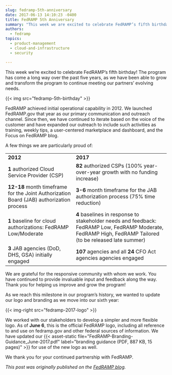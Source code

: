 ```yaml
---
slug: fedramp-5th-anniversary
date: 2017-06-13 14:10:23 -0400
title: FedRAMP 5th Anniversary
summary: "This week we are excited to celebrate FedRAMP’s fifth birthday! The program has come a long way over the past five years, as we have been able to grow and transform the program to continue to meet the evolving needs of our partners ."
authors:
  - fedramp
topics:
  - product-management
  - cloud-and-infrastructure
  - security

---
```


This week we’re excited to celebrate FedRAMP’s fifth birthday! The program has come a long way over the past five years, as we have been able to grow and transform the program to continue meeting our partners’ evolving needs.

{{< img src="fedramp-5th-birthday" >}}

FedRAMP achieved initial operational capability in 2012. We launched FedRAMP.gov that year as our primary communication and outreach channel. Since then, we have continued to iterate based on the voice of the customer and have expanded our outreach to include such activities as training, weekly tips, a user-centered marketplace and dashboard, and the Focus on FedRAMP blog.

A few things we are particularly proud of:

<table>
  <tr>
    <td><b>2012</b></td>
    <td><b>2017</b></td>
  </tr>
  <tr>
    <td><b>1</b> authorized Cloud Service Provider (CSP)</td>
    <td><b>82</b> authorized CSPs (100% year-over-year growth with no funding increase)</td>
  </tr>
  <tr>
    <td><b>12-18</b> month timeframe for the Joint Authorization Board (JAB) authorization process</td>
    <td><b>3-6</b> month timeframe for the JAB authorization process (75% time reduction)</td>
  </tr>
  <tr>
    <td><b>1</b> baseline for cloud authorizations: FedRAMP Low/Moderate</td>
    <td><b>4</b> baselines in response to stakeholder needs and feedback: FedRAMP Low, FedRAMP Moderate, FedRAMP High, FedRAMP Tailored (to be released late summer)</td>
  </tr>
  <tr>
    <td><b>3</b> JAB agencies (DoD, DHS, GSA) initially engaged</td>
    <td><b>107</b> agencies and all <b>24</b> CFO Act agencies agencies engaged</td>
  </tr>
</table>

We are grateful for the responsive community with whom we work. You have continued to provide invaluable input and feedback along the way. Thank you for helping us improve and grow the program!

As we reach this milestone in our program’s history, we wanted to update our logo and branding as we move into our sixth year:

{{< img-right src="fedramp-2017-logo" >}}

We worked with our stakeholders to develop a simpler and more flexible logo. As of **June 6**, this is the official FedRAMP logo, including all reference to and use on fedramp.gov and other federal sources of information. We have updated our {{< asset-static file="FedRAMP-Branding-Guidance_June-2017.pdf" label="branding guidance (PDF, 887 KB, 15 pages)" >}} for use of the new logo as well.

We thank you for your continued partnership with FedRAMP.

_This post was originally published on the [FedRAMP blog](https://www.fedramp.gov/blog/)._
